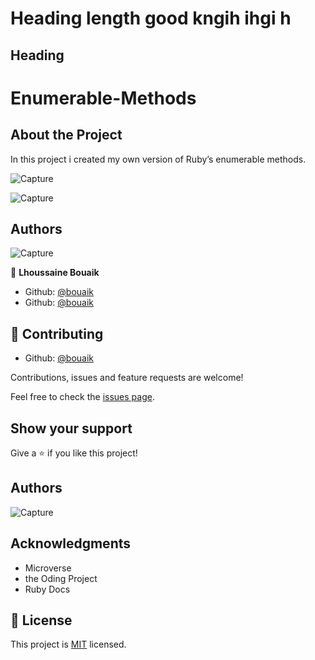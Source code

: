 # Heading length good kngih  ihgi h

## Heading 



# Enumerable-Methods

## About the Project
In this project i created my own version of Ruby’s enumerable methods.

![Capture](https://user-images.githubusercontent.com/45256093/75766057-d4efd900-5d40-11ea-84e9-98f4e1f2ea42.JPG)


![Capture]()

## Authors

![Capture](https://user-images.githubusercontent.com/45256093/75766057-d4efd900-5d40-11ea-84e9-98f4e1f2ea42.JPG)

👤 **Lhoussaine Bouaik**

- Github: [@bouaik](https://github.com/bouaik)
- Github: [@bouaik]()

## 🤝 Contributing

- Github: [@bouaik](https://github.com/bouaik)

Contributions, issues and feature requests are welcome!

Feel free to check the [issues page](https://github.com/bouaik/Enumerable-Methods/issues).

## Show your support

Give a ⭐️ if you like this project!

## Authors

![Capture](https://github.com/bouaik)

## Acknowledgments

- Microverse
- the Oding Project
- Ruby Docs

## 📝 License

This project is [MIT](lic.url) licensed.